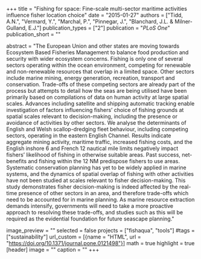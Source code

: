 +++
title = "Fishing for space: Fine-scale multi-sector maritime activities influence fisher location choice"
date = "2015-01-27"
authors = ["Tidd, A.N.", "Vermard, Y.", "Marchal, P.", "Pinnegar, J.", "Blanchard, J.L. & Milner-Gulland, E.J."]
publication_types = ["2"]
publication = "_PLoS One_"
publication_short = ""

abstract = "The European Union and other states are moving towards Ecosystem Based Fisheries Management to balance food production and security with wider ecosystem concerns. Fishing is only one of several sectors operating within the ocean environment, competing for renewable and non-renewable resources that overlap in a limited space. Other sectors include marine mining, energy generation, recreation, transport and conservation. Trade-offs of these competing sectors are already part of the process but attempts to detail how the seas are being utilised have been primarily based on compilations of data on human activity at large spatial scales. Advances including satellite and shipping automatic tracking enable investigation of factors influencing fishers’ choice of fishing grounds at spatial scales relevant to decision-making, including the presence or avoidance of activities by other sectors. We analyse the determinants of English and Welsh scallop-dredging fleet behaviour, including competing sectors, operating in the eastern English Channel. Results indicate aggregate mining activity, maritime traffic, increased fishing costs, and the English inshore 6 and French 12 nautical mile limits negatively impact fishers’ likelihood of fishing in otherwise suitable areas. Past success, net-benefits and fishing within the 12 NM predispose fishers to use areas. Systematic conservation planning has yet to be widely applied in marine systems, and the dynamics of spatial overlap of fishing with other activities have not been studied at scales relevant to fisher decision-making. This study demonstrates fisher decision-making is indeed affected by the real-time presence of other sectors in an area, and therefore trade-offs which need to be accounted for in marine planning. As marine resource extraction demands intensify, governments will need to take a more proactive approach to resolving these trade-offs, and studies such as this will be required as the evidential foundation for future seascape planning."

image_preview = ""
selected = false
projects = ["fishaqua", "tools"]
#tags = ["sustainability"]
url_custom = [{name = "HTML", url = "https://doi.org/10.1371/journal.pone.0121498"}]
math = true
highlight = true
[header]
image = ""
caption = ""
+++


